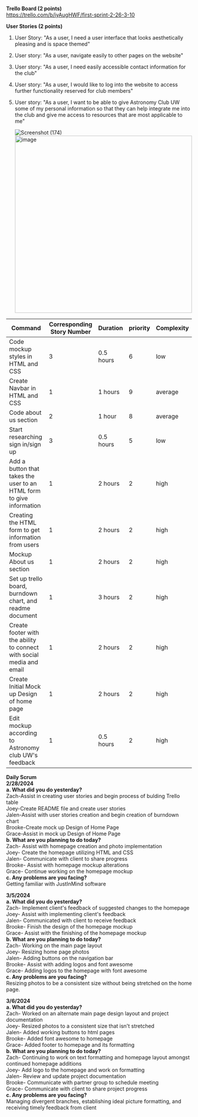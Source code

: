**Trello Board (2 points)** <br>
https://trello.com/b/iyAugHWF/first-sprint-2-26-3-10 <br>

**User Stories (2 points)** <br>
1. User Story: "As a user, I need a user interface that looks aesthetically pleasing and is space themed" <br>
2. User story: "As a user, navigate easily to other pages on the website" <br>
3. User story: "As a user, I need easily accessible contact information for the club" <br>
4. User story: "As a user, I would like to log into the website to access further functionality reserved for club members" <br>
5. User story: "As a user, I want to be able to give Astronomy Club UW some of my personal information so that they can help integrate me into the club and give me access to resources that are most applicable to me"

   ![Screenshot (174)](https://github.com/jmbartel/AstronomyUW/assets/159830895/a79d6553-01fc-4f50-b0d2-8a6b99717b94)
   <img width="480" alt="image" src="https://github.com/jmbartel/AstronomyUW/assets/159830895/463bf7e7-437e-4ceb-8166-82fc91f89f41">



| Command | Corresponding Story Number | Duration | priority | Complexity |
| --- | --- | --- | --- | --- |
| Code mockup styles in HTML and CSS | 3 | 0.5 hours | 6 | low |
| Create Navbar in HTML and CSS | 1 | 1 hours | 9 | average |
| Code about us section | 2 | 1 hour | 8 | average |
| Start researching sign in/sign up | 3 | 0.5 hours | 5 | low |
| Add a button that takes the user to an HTML form to give information | 1 | 2 hours | 2 | high |
| Creating the HTML form to get information from users | 1 | 2 hours | 2 | high |
| Mockup About us section | 1 | 2 hours | 2 | high |
| Set up trello board, burndown chart, and readme document | 1 | 3 hours | 2 | high |
| Create footer with the ability to connect with social media and email | 1 | 2 hours | 2 | high |
| Create Initial Mock up Design of home page | 1 | 2 hours | 2 | high |
| Edit mockup according to Astronomy club UW's feedback | 1 | 0.5 hours | 2 | high |


**Daily Scrum** <br>
**2/28/2024 <br>
a. What did you do yesterday?** <br>
Zach-Assist in creating user stories and begin process of bulding Trello table <br>
Joey-Create README file and create user stories <br>
Jalen-Assist with user stories creation and begin creation of burndown chart <br>
Brooke-Create mock up Design of Home Page <br>
Grace-Assist in mock up Design of Home Page <br>
**b. What are you planning to do today?** <br>
Zach- Assist with homepage creation and photo implementation<br>
Joey- Create the homepage utilizing HTML and CSS<br>
Jalen- Communicate with client to share progress<br>
Brooke- Assist with homepage mockup alterations<br>
Grace- Continue working on the homepage mockup<br>
**c. Any problems are you facing?** <br>
Getting familiar with JustInMind software

**3/5/2024 <br>
a. What did you do yesterday?** <br>
Zach- Implement client's feedback of suggested changes to the homepage<br>
Joey- Assist with implementing client's feedback<br>
Jalen- Communicated with client to receive feedback<br>
Brooke- Finish the design of the homepage mockup<br>
Grace- Assist with the finishing of the homepage mockup<br>
**b. What are you planning to do today?** <br>
Zach- Working on the main page layout<br>
Joey- Resizing home page photos<br>
Jalen- Adding buttons on the navigation bar<br>
Brooke- Assist with adding logos and font awesome<br>
Grace- Adding logos to the homepage with font awesome<br>
**c. Any problems are you facing?** <br>
Resizing photos to be a consistent size without being stretched on the home page.

**3/6/2024 <br>
a. What did you do yesterday?** <br>
Zach- Worked on an alternate main page design layout and project documentation<br>
Joey- Resized photos to a consistent size that isn't stretched<br>
Jalen- Added working buttons to html pages<br>
Brooke- Added font awesome to homepage<br>
Grace- Added footer to homepage and its formatting<br>
**b. What are you planning to do today?** <br>
Zach- Continuing to work on text formatting and homepage layout amongst continued homepage additions<br>
Joey- Add logo to the homepage and work on formatting<br>
Jalen- Review and update project documentation<br>
Brooke- Communicate with partner group to schedule meeting<br>
Grace- Communicate with client to share project progress<br>
**c. Any problems are you facing?** <br>
Managing divergent branches, establishing ideal picture formatting, and receiving timely feedback from client


